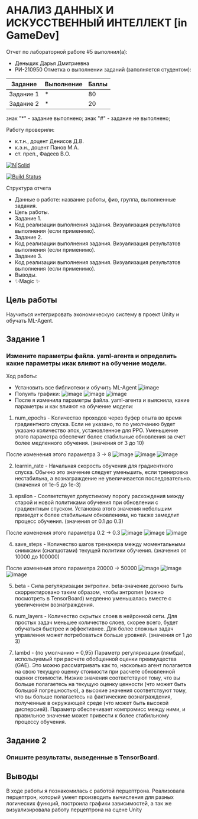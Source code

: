 # АНАЛИЗ ДАННЫХ И ИСКУССТВЕННЫЙ ИНТЕЛЛЕКТ [in GameDev]
Отчет по лабораторной работе #5 выполнил(а):
- Деньщик Дарья Дмитриевна
- РИ-210950
Отметка о выполнении заданий (заполняется студентом):

| Задание | Выполнение | Баллы |
| ------ | ------ | ------ |
| Задание 1 | * | 80 |
| Задание 2 | * | 20 |

знак "*" - задание выполнено; знак "#" - задание не выполнено;

Работу проверили:
- к.т.н., доцент Денисов Д.В.
- к.э.н., доцент Панов М.А.
- ст. преп., Фадеев В.О.

[![N|Solid](https://cldup.com/dTxpPi9lDf.thumb.png)](https://nodesource.com/products/nsolid)

[![Build Status](https://travis-ci.org/joemccann/dillinger.svg?branch=master)](https://travis-ci.org/joemccann/dillinger)

Структура отчета

- Данные о работе: название работы, фио, группа, выполненные задания.
- Цель работы.
- Задание 1.
- Код реализации выполнения задания. Визуализация результатов выполнения (если применимо).
- Задание 2.
- Код реализации выполнения задания. Визуализация результатов выполнения (если применимо).
- Задание 3.
- Код реализации выполнения задания. Визуализация результатов выполнения (если применимо).
- Выводы.
- ✨Magic ✨

## Цель работы
Научиться интегрировать экономическую систему в проект Unity и обучать ML-Agent.

## Задание 1
### Измените параметры файла. yaml-агента и определить какие параметры икак влияют на обучение модели.
Ход работы:
- Установить все библиотеки и обучить ML-Agent
![image](https://user-images.githubusercontent.com/104368430/204712113-6413d3da-17f2-468a-a545-54710509eb94.png)
- Полуить графики:
![image](https://user-images.githubusercontent.com/104368430/204712945-3595cd9d-e5ec-4584-98b4-01feb7df6a76.png)
![image](https://user-images.githubusercontent.com/104368430/204719234-52294190-0719-422e-9523-10e3360abdfb.png)
![image](https://user-images.githubusercontent.com/104368430/204712975-21436605-68e6-4e52-8e9f-a2bb402710da.png)
- После я изменила параметры файла. yaml-агента и выяснила, какие параметры и как влияют на обучение модели:

1) num_epochs - Количество проходов через буфер опыта во время градиентного спуска. Если не указано, то по умолчанию будет указано количество эпох, установленное для PPO. Уменьшение этого параметра обеспечит более стабильные обновления за счет более медленного обучения. (значения от 3 до 10)

После изменения этого параметра 3 -> 8
![image](https://user-images.githubusercontent.com/104368430/204717273-b12ad904-6fcf-41af-8dc2-d13894adb437.png)
![image](https://user-images.githubusercontent.com/104368430/204719305-a83160e3-9d5b-4d5a-921a-b222dbbf0e5b.png)
![image](https://user-images.githubusercontent.com/104368430/204717387-b17b2690-81c0-497c-938e-c2ef6d2bb5da.png)

2) learnin_rate - Начальная скорость обучения для градиентного спуска. Обычно это значение следует уменьшить, если тренировка нестабильна, а вознаграждение не увеличивается последовательно. (значения от 1e-5 до 1e-3)

3) epsilon - Соответствует допустимому порогу расхождения между старой и новой политиками обучения при обновлении с градиентным спуском. Установка этого значения небольшим приведет к более стабильным обновлениям, но также замедлит процесс обучения. (значения от 0.1 до 0.3)

После изменения этого параметра 0.2 -> 0.3
![image](https://user-images.githubusercontent.com/104368430/204718574-06d99daa-36c1-42dc-b2ad-cbd962d89d5a.png)
![image](https://user-images.githubusercontent.com/104368430/204719328-f64fbb1b-72a1-4219-8ad6-0874ac244fa6.png)
![image](https://user-images.githubusercontent.com/104368430/204718625-78706955-7cad-4afd-a545-716e67ea5bba.png)

4) save_steps - Количество шагов тренажера между моментальными снимками (снапшотами) текущей политики обучения. (значения от 10000 до 100000)

После изменения этого параметра 20000 -> 50000
![image](https://user-images.githubusercontent.com/104368430/204719794-8159343e-eaf5-47a9-8a22-f4025dbfed0e.png)
![image](https://user-images.githubusercontent.com/104368430/204719821-f858bac7-8a68-43ec-a8a1-37a5320c077d.png)
![image](https://user-images.githubusercontent.com/104368430/204719843-fd8ecd66-fa69-4066-b469-ef35541c40d5.png)

5) beta - Сила регуляризации энтропии. beta-значение должно быть скорректировано таким образом, чтобы энтропия (можно посмотреть в TensorBoard) медленно уменьшалась вместе с увеличением вознаграждения.

6) num_layers - Количество скрытых слоев в нейронной сети. Для простых задач меньшее количество слоев, скорее всего, будет обучаться быстрее и эффективнее. Для более сложных задач управления может потребоваться больше уровней. (значения от 1 до 3)

7) lambd - (по умолчанию = 0,95) Параметр регуляризации (лямбда), используемый при расчете обобщенной оценки преимущества (GAE). Это можно рассматривать как то, насколько агент полагается на свою текущую оценку стоимости при расчете обновленной оценки стоимости. Низкие значения соответствуют тому, что вы больше полагаетесь на текущую оценку ценности (что может быть большой погрешностью), а высокие значения соответствуют тому, что вы больше полагаетесь на фактические вознаграждения, полученные в окружающей среде (что может быть высокой дисперсией). Параметр обеспечивает компромисс между ними, и правильное значение может привести к более стабильному процессу обучения.

## Задание 2
### Опишите результаты, выведенные в TensorBoard. 



## Выводы
В ходе работы я познакомилась с работой перцептрона. Реализовала перцептрон, который умеет производить вычисления для разных логических функций, построила графики зависимостей, а так же визуализировала работу перцептрона на сцене Unity
